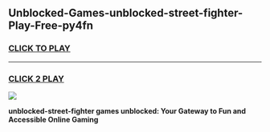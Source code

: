 
## Unblocked-Games-unblocked-street-fighter-Play-Free-py4fn
<h3>
<a href="https://premium76.site?title=unblocked-street-fighter&ref=19M">CLICK TO PLAY</a></h3>
<hr>

<h3>
<a href="https://premium76.site?title=unblocked-street-fighter&ref=19M">CLICK 2 PLAY</a>
  
</h3>

<a href="https://premium76.site?title=unblocked-street-fighter&ref=19M"><img src="https://clearcache.store/games.png"></a>


**unblocked-street-fighter games unblocked: Your Gateway to Fun and Accessible Online Gaming**
